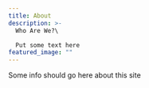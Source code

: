 ```yaml
---
title: About
description: >-
  Who Are We?\

  Put some text here
featured_image: ""
---
```


Some info should go here about this site